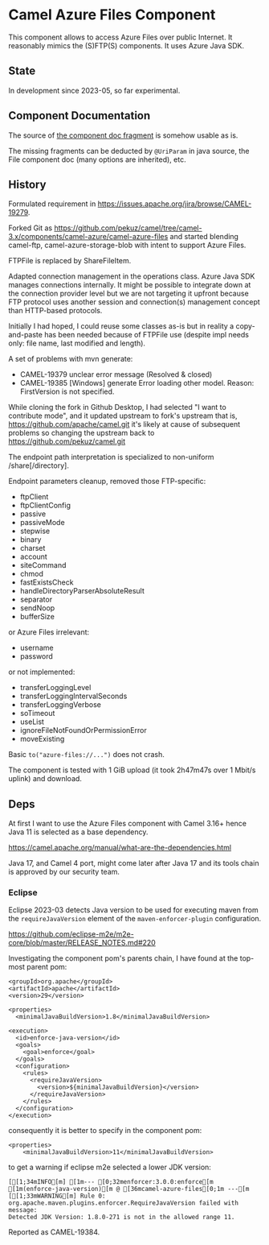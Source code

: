 # Camel Azure Files Component

This component allows to access Azure Files over public Internet.
It reasonably mimics the (S)FTP(S) components.
It uses Azure Java SDK.

## State

In development since 2023-05, so far experimental.

## Component Documentation

The source of [the component doc fragment](src/main/docs/azure-files-component.adoc)
is somehow usable as is. 

The missing fragments can be deducted by `@UriParam` in java source,
the File component doc (many options are inherited), etc.  

## History

Formulated requirement in https://issues.apache.org/jira/browse/CAMEL-19279.

Forked Git as https://github.com/pekuz/camel/tree/camel-3.x/components/camel-azure/camel-azure-files
and started blending camel-ftp, camel-azure-storage-blob
with intent to support Azure Files. 

FTPFile is replaced by ShareFileItem.

Adapted connection management in the operations class. Azure Java SDK
manages connections internally. It might be possible to integrate
down at the connection provider level but we are not targeting it upfront
because FTP protocol uses another session and connection(s) management
concept than HTTP-based protocols. 

Initially I had hoped, I could reuse some classes as-is but in
reality a copy-and-paste has been needed because of FTPFile use
(despite impl needs only: file name, last modified and length). 

A set of problems with mvn generate:
 
  - CAMEL-19379 unclear error message (Resolved & closed)
  - CAMEL-19385 [Windows] generate Error loading other model. Reason: FirstVersion is not specified.

While cloning the fork in Github Desktop, I had selected "I want to contribute mode",
and it updated upstream to fork's upstream that is, https://github.com/apache/camel.git
it's likely at cause of subsequent problems so changing the upstream back
to https://github.com/pekuz/camel.git

The endpoint path interpretation is specialized
to non-uniform /share[/directory]. 

Endpoint parameters cleanup, removed those FTP-specific: 

  - ftpClient
  - ftpClientConfig
  - passive
  - passiveMode
  - stepwise
  - binary
  - charset
  - account
  - siteCommand
  - chmod
  - fastExistsCheck
  - handleDirectoryParserAbsoluteResult
  - separator
  - sendNoop
  - bufferSize
  
or Azure Files irrelevant:
  
  - username
  - password
  
or not implemented:

  - transferLoggingLevel
  - transferLoggingIntervalSeconds
  - transferLoggingVerbose
  - soTimeout
  - useList
  - ignoreFileNotFoundOrPermissionError
  - moveExisting

Basic `to("azure-files://...")` does not crash. 

The component is tested with 1 GiB upload
(it took 2h47m47s over 1 Mbit/s uplink)
and download.

## Deps

At first I want to use the Azure Files component with Camel 3.16+
hence Java 11 is selected as a base dependency.

https://camel.apache.org/manual/what-are-the-dependencies.html

Java 17, and Camel 4 port, might come later after Java 17 and its tools
chain is approved by our security team.

### Eclipse

Eclipse 2023-03 detects Java version to be used for executing maven from 
the `requireJavaVersion` element of the `maven-enforcer-plugin` configuration. 
          
https://github.com/eclipse-m2e/m2e-core/blob/master/RELEASE_NOTES.md#220

Investigating the component pom's parents chain, I have found at the top-most parent pom:

    <groupId>org.apache</groupId>
    <artifactId>apache</artifactId>
    <version>29</version>

    <properties>    
      <minimalJavaBuildVersion>1.8</minimalJavaBuildVersion>

    <execution>
      <id>enforce-java-version</id>
      <goals>
        <goal>enforce</goal>
      </goals>
      <configuration>
        <rules>
          <requireJavaVersion>
            <version>${minimalJavaBuildVersion}</version>
          </requireJavaVersion>
        </rules>
      </configuration>
    </execution>

consequently it is better to specify in the component pom:

    <properties>
        <minimalJavaBuildVersion>11</minimalJavaBuildVersion>
        
to get a warning if eclipse m2e selected a lower JDK version:

    [[1;34mINFO[m] [1m--- [0;32menforcer:3.0.0:enforce[m [1m(enforce-java-version)[m @ [36mcamel-azure-files[0;1m ---[m
    [[1;33mWARNING[m] Rule 0: org.apache.maven.plugins.enforcer.RequireJavaVersion failed with message:
    Detected JDK Version: 1.8.0-271 is not in the allowed range 11.
    
Reported as CAMEL-19384.

